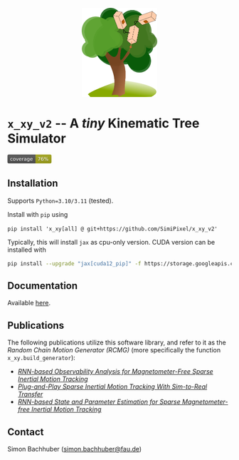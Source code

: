 <p align="center">
<img src="docs/img/icon.svg" height="200" />
</p>

# `x_xy_v2` -- A *tiny* Kinematic Tree Simulator
<img src="docs/img/coverage_badge.svg" height="20" />

## Installation

Supports `Python=3.10/3.11` (tested).

Install with `pip` using

`pip install 'x_xy[all] @ git+https://github.com/SimiPixel/x_xy_v2'`

Typically, this will install `jax` as cpu-only version. CUDA version can be installed with
```bash
pip install --upgrade "jax[cuda12_pip]" -f https://storage.googleapis.com/jax-releases/jax_cuda_releases.html
```

## Documentation

Available [here](https://simipixel.github.io/x_xy_v2/).

## Publications

The following publications utilize this software library, and refer to it as the *Random Chain Motion Generator (RCMG)* (more specifically the function `x_xy.build_generator`):

- [*RNN-based Observability Analysis for Magnetometer-Free Sparse Inertial Motion Tracking*](https://ieeexplore.ieee.org/document/9841375)
- [*Plug-and-Play Sparse Inertial Motion Tracking With Sim-to-Real Transfer*](https://ieeexplore.ieee.org/document/10225275)
- [*RNN-based State and Parameter Estimation for Sparse Magnetometer-free Inertial Motion Tracking*](https://www.journals.infinite-science.de/index.php/automed/article/view/745)

## Contact

Simon Bachhuber (simon.bachhuber@fau.de)
